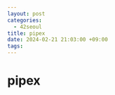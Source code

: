 ```yaml
---
layout: post
categories:
  - 42seoul
title: pipex
date: 2024-02-21 21:03:00 +09:00
tags:
---
```

# pipex
